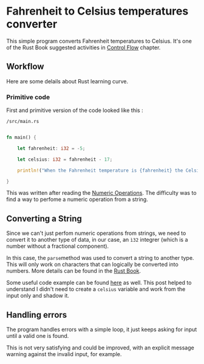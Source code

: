 
# Fahrenheit to Celsius temperatures converter

This simple program converts Fahrenheit temperatures to Celsius. It's one of the Rust Book suggested activities in [Control Flow](https://doc.rust-lang.org/book/ch03-05-control-flow.html) chapter.

## Workflow

Here are some delails about Rust learning curve.

### Primitive code

First and primitive version of the code looked like this :

`/src/main.rs`

```rust

fn main() {

    let fahrenheit: i32 = -5;

    let celsius: i32 = fahrenheit - 17;

    println!("When the Fahrenheit temperature is {fahrenheit} the Celsius temperature is {celsius}");

}

```

This was written after reading the [Numeric Operations](https://doc.rust-lang.org/book/ch03-02-data-types.html#numeric-operations). The difficulty was to find a way to perfome a numeric operation from a string.

## Converting a String

Since we can't just perfom numeric operations from strings, we need to convert it to another type of data, in our case, an `ì32` integrer (which is a number without a fractional component).

In this case, the `parse`method was used to convert a string to another type. This will only work on characters that can logically be converted into numbers. More details can be found in the [Rust Book](https://doc.rust-lang.org/book/ch02-00-guessing-game-tutorial.html?highlight=parse#comparing-the-guess-to-the-secret-number).

Some useful code example can be found [here](https://dev.to/jahwi/a-simple-user-input-collection-validation-and-conversion-library-in-rust-34cj) as well. This post helped to understand I didn't need to create a `celsius` variable and work from the input only and shadow it.

## Handling errors

The program handles errors with a simple loop, it just keeps asking for input until a valid one is found.

This is not very satisfying and could be improved, with an explicit message warning against the invalid input, for example.
